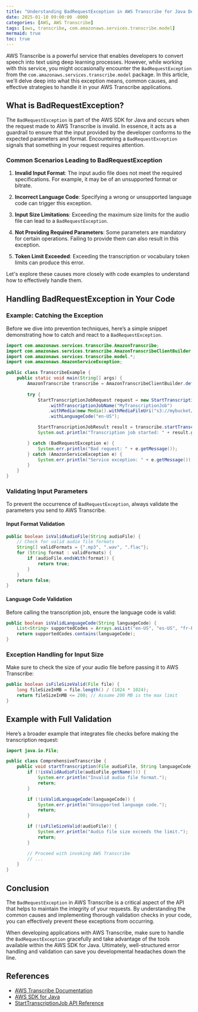 ```yaml
---
title: "Understanding BadRequestException in AWS Transcribe for Java Developers"
date: 2025-01-10 09:00:00 -0000
categories: [AWS, AWS Transcribe]
tags: [aws, transcribe, com.amazonaws.services.transcribe.model]
mermaid: true
toc: true
---
```



AWS Transcribe is a powerful service that enables developers to convert speech into text using deep learning processes. However, while working with this service, you might occasionally encounter the `BadRequestException` from the `com.amazonaws.services.transcribe.model` package. In this article, we'll delve deep into what this exception means, common causes, and effective strategies to handle it in your AWS Transcribe applications.

## What is BadRequestException?

The `BadRequestException` is part of the AWS SDK for Java and occurs when the request made to AWS Transcribe is invalid. In essence, it acts as a guardrail to ensure that the input provided by the developer conforms to the expected parameters and format. Encountering a `BadRequestException` signals that something in your request requires attention.

### Common Scenarios Leading to BadRequestException

1. **Invalid Input Format**: The input audio file does not meet the required specifications. For example, it may be of an unsupported format or bitrate.

2. **Incorrect Language Code**: Specifying a wrong or unsupported language code can trigger this exception.

3. **Input Size Limitations**: Exceeding the maximum size limits for the audio file can lead to a `BadRequestException`.

4. **Not Providing Required Parameters**: Some parameters are mandatory for certain operations. Failing to provide them can also result in this exception.

5. **Token Limit Exceeded**: Exceeding the transcription or vocabulary token limits can produce this error.

Let's explore these causes more closely with code examples to understand how to effectively handle them.

## Handling BadRequestException in Your Code

### Example: Catching the Exception

Before we dive into prevention techniques, here’s a simple snippet demonstrating how to catch and react to a `BadRequestException`.

```java
import com.amazonaws.services.transcribe.AmazonTranscribe;
import com.amazonaws.services.transcribe.AmazonTranscribeClientBuilder;
import com.amazonaws.services.transcribe.model.*;
import com.amazonaws.AmazonServiceException;

public class TranscribeExample {
    public static void main(String[] args) {
        AmazonTranscribe transcribe = AmazonTranscribeClientBuilder.defaultClient();
        
        try {
            StartTranscriptionJobRequest request = new StartTranscriptionJobRequest()
                .withTranscriptionJobName("MyTranscriptionJob")
                .withMedia(new Media().withMediaFileUri("s3://mybucket/audiofile.mp3"))
                .withLanguageCode("en-US");

            StartTranscriptionJobResult result = transcribe.startTranscriptionJob(request);
            System.out.println("Transcription job started: " + result.getTranscriptionJob().getTranscriptionJobName());

        } catch (BadRequestException e) {
            System.err.println("Bad request: " + e.getMessage());
        } catch (AmazonServiceException e) {
            System.err.println("Service exception: " + e.getMessage());
        }
    }
}
```

### Validating Input Parameters

To prevent the occurrence of `BadRequestException`, always validate the parameters you send to AWS Transcribe.

#### Input Format Validation

```java
public boolean isValidAudioFile(String audioFile) {
    // Check for valid audio file formats
    String[] validFormats = {".mp3", ".wav", ".flac"};
    for (String format : validFormats) {
        if (audioFile.endsWith(format)) {
            return true;
        }
    }
    return false;
}
```

#### Language Code Validation

Before calling the transcription job, ensure the language code is valid:

```java
public boolean isValidLanguageCode(String languageCode) {
    List<String> supportedCodes = Arrays.asList("en-US", "es-US", "fr-FR");
    return supportedCodes.contains(languageCode);
}
```

### Exception Handling for Input Size

Make sure to check the size of your audio file before passing it to AWS Transcribe:

```java
public boolean isFileSizeValid(File file) {
    long fileSizeInMB = file.length() / (1024 * 1024);
    return fileSizeInMB <= 200; // Assume 200 MB is the max limit
}
```

## Example with Full Validation

Here’s a broader example that integrates file checks before making the transcription request:

```java
import java.io.File;

public class ComprehensiveTranscribe {
    public void startTranscription(File audioFile, String languageCode) {
        if (!isValidAudioFile(audioFile.getName())) {
            System.err.println("Invalid audio file format.");
            return;
        }

        if (!isValidLanguageCode(languageCode)) {
            System.err.println("Unsupported language code.");
            return;
        }

        if (!isFileSizeValid(audioFile)) {
            System.err.println("Audio file size exceeds the limit.");
            return;
        }

        // Proceed with invoking AWS Transcribe
        // ...
    }
}
```

## Conclusion

The `BadRequestException` in AWS Transcribe is a critical aspect of the API that helps to maintain the integrity of your requests. By understanding the common causes and implementing thorough validation checks in your code, you can effectively prevent these exceptions from occurring.

When developing applications with AWS Transcribe, make sure to handle the `BadRequestException` gracefully and take advantage of the tools available within the AWS SDK for Java. Ultimately, well-structured error handling and validation can save you developmental headaches down the line.

## References

- [AWS Transcribe Documentation](https://docs.aws.amazon.com/transcribe/latest/dg/what-is-transcribe.html)
- [AWS SDK for Java](https://docs.aws.amazon.com/sdk-for-java/latest/developer-guide/home.html)
- [StartTranscriptionJob API Reference](https://docs.aws.amazon.com/transcribe/latest/APIReference/API_StartTranscriptionJob.html)
